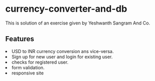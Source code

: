 # currency-converter-and-db
This is  solution of an exercise given by Yeshwanth Sangram And Co.

<h2>Features</h2>
<li>USD  to INR currency conversion ans vice-versa.</li>
<li>Sign up  for new user and login for existing user.</li>
<li>checks for registered user.</li>
<li>form validation.</li>
<li>responsive site</li>
